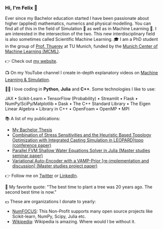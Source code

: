 ### Hi, I'm Felix 👋

Ever since my Bachelor education started I have been passionate about higher (applied) mathematics, numerics and physical modelling. You can find all of this in the field of Simulation 🌊 as well as in Machine Learning 🤖. I am interested in the intersection of the two. This new interdisciplinary field is also sometimes called Scientific Machine Learning. 🎓 I am a PhD student in the group of [Prof. Thuerey](https://ge.in.tum.de/) at TU Munich, funded by the [Munich Center of Machine Learning (MCML)](https://mcml.ai/).

👉 Check out [my website](https://fkoehler.site).

📺 On my YouTube channel I create in-depth explanatory videos on [Machine Learning & Simulation](https://www.youtube.com/channel/UCh0P7KwJhuQ4vrzc3IRuw4Q).

🧑‍💻 I love coding in **Python**, **Julia** and **C++**. Some technologies I like to use:

JAX • Scikit-Learn • TensorFlow (Probability) • Streamlit • Flask • NumPy/SciPy/Matplotlib • Dask • The C++ Standard Library • The Eigen Linear Algebra • Library in C++ • OpenFoam • OpenMP • MPI

📚 A list of my publications:
* [My Bachelor Thesis](https://github.com/Ceyron/Ceyron/files/8056086/bachelor_thesis.pdf)
* [Combination of Stress Sensitivities and the Heuristic Based Topology
Optimization with Integrated Casting Simulation in LEOPARD|topo (conference paper)](https://github.com/Ceyron/Ceyron/files/7971570/adjoint_sensitivities_topology_optimization.pdf)
* [Parallel FVM Shallow Water Equations Solver in Julia (Master studies seminar paper)](https://github.com/Ceyron/Ceyron/files/8056091/shallow_water_equations_julia.pdf)
* [Variational Auto-Encoder with a VAMP-Prior [re-implementation and discussion] (Master studies project paper)](https://github.com/Ceyron/Ceyron/files/8056094/advanced_machine_learning_project_work.pdf)

👉 Follow me on [Twitter](https://twitter.com/felix_m_koehler) or [LinkedIn](www.linkedin.com/in/felix-koehler).

💬 My favorite quote: "The best time to plant a tree was 20 years ago. The second best time is now."

💵 These are organizations I donate to yearly:
* [NumFOCUS](https://numfocus.org/donate): This Non-Profit supports many open source projects like Scikit-learn, NumPy, Scipy, Julia etc.
* [Wikipedia](https://donate.wikimedia.org): Wikipedia is amazing. Where would I be without it.
